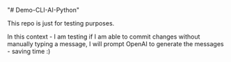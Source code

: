 "# Demo-CLI-AI-Python" 

This repo is just for testing purposes.

In this context - I am testing if I am able to commit changes without manually typing a message, I will prompt OpenAI to generate the messages - saving time :)
